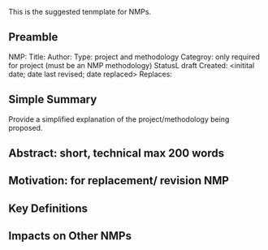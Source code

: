 This is the suggested tenmplate for NMPs.

## Preamble
  NMP: <to be assigned>
  Title:
  Author:
  Type: project and methodology
  Categroy: only required for project (must be an NMP methodology)
  StatusL draft
  Created: <initital date; date last revised; date replaced>
  Replaces:
  
  ## Simple Summary
  Provide a simplified explanation of the project/methodology being proposed.
  
  ## Abstract: short, technical max 200 words
  
  ## Motivation: for replacement/ revision NMP
  
  ## Key Definitions
  
  ## Impacts on Other NMPs
  
  

